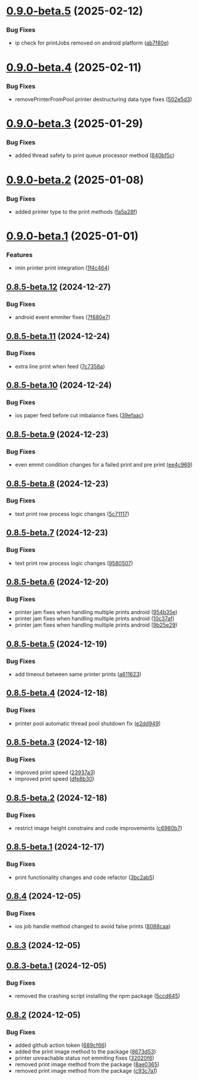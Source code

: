 # [0.9.0-beta.5](https://github.com/eatme-global/react-native-pos-thermal-printer/compare/v0.9.0-beta.4...v0.9.0-beta.5) (2025-02-12)


### Bug Fixes

* ip check for printJobs removed on android platform ([ab7f80e](https://github.com/eatme-global/react-native-pos-thermal-printer/commit/ab7f80e06e4a7ee69c2edb923e5efa46196f8fb2))

# [0.9.0-beta.4](https://github.com/eatme-global/react-native-pos-thermal-printer/compare/v0.9.0-beta.3...v0.9.0-beta.4) (2025-02-11)


### Bug Fixes

* removePrinterFromPool printer destructuring data type fixes ([502e5d3](https://github.com/eatme-global/react-native-pos-thermal-printer/commit/502e5d369a26c2bf83ef0f6a430f496b252bf550))

# [0.9.0-beta.3](https://github.com/eatme-global/react-native-pos-thermal-printer/compare/v0.9.0-beta.2...v0.9.0-beta.3) (2025-01-29)


### Bug Fixes

* added thread safety to print queue processor method ([640bf5c](https://github.com/eatme-global/react-native-pos-thermal-printer/commit/640bf5ccdfc40de74d824747f17cf4c791c381e2))

# [0.9.0-beta.2](https://github.com/eatme-global/react-native-pos-thermal-printer/compare/v0.9.0-beta.1...v0.9.0-beta.2) (2025-01-08)


### Bug Fixes

* added printer type to the print methods ([fa5a28f](https://github.com/eatme-global/react-native-pos-thermal-printer/commit/fa5a28f415ca75b35b7be06e97d3717cfe8a4fa1))

# [0.9.0-beta.1](https://github.com/eatme-global/react-native-pos-thermal-printer/compare/v0.8.5-beta.12...v0.9.0-beta.1) (2025-01-01)


### Features

* imin printer print integration ([1f4c464](https://github.com/eatme-global/react-native-pos-thermal-printer/commit/1f4c46401787175defb1415aefdead84f1aae47a))

## [0.8.5-beta.12](https://github.com/eatme-global/react-native-pos-thermal-printer/compare/v0.8.5-beta.11...v0.8.5-beta.12) (2024-12-27)


### Bug Fixes

* android event emmiter fixes ([7f680e7](https://github.com/eatme-global/react-native-pos-thermal-printer/commit/7f680e7113b3364248038128bf817c06c113d57e))

## [0.8.5-beta.11](https://github.com/eatme-global/react-native-pos-thermal-printer/compare/v0.8.5-beta.10...v0.8.5-beta.11) (2024-12-24)


### Bug Fixes

* extra line print when feed ([7c7358a](https://github.com/eatme-global/react-native-pos-thermal-printer/commit/7c7358ae3c73f7ddc179c9020a10ad8bedd1239d))

## [0.8.5-beta.10](https://github.com/eatme-global/react-native-pos-thermal-printer/compare/v0.8.5-beta.9...v0.8.5-beta.10) (2024-12-24)


### Bug Fixes

* ios paper feed before cut imbalance fixes ([39efaac](https://github.com/eatme-global/react-native-pos-thermal-printer/commit/39efaac5b05f62072cb00ecfce80d3609dda03c1))

## [0.8.5-beta.9](https://github.com/eatme-global/react-native-pos-thermal-printer/compare/v0.8.5-beta.8...v0.8.5-beta.9) (2024-12-23)


### Bug Fixes

* even emmit condition changes for a failed print and pre print ([ee4c969](https://github.com/eatme-global/react-native-pos-thermal-printer/commit/ee4c969d83fbb77368dd26da36ed1a393d519809))

## [0.8.5-beta.8](https://github.com/eatme-global/react-native-pos-thermal-printer/compare/v0.8.5-beta.7...v0.8.5-beta.8) (2024-12-23)


### Bug Fixes

* text print row process logic changes ([5c71117](https://github.com/eatme-global/react-native-pos-thermal-printer/commit/5c711170358630ccb8bba60157ee4c0ab93b7f01))

## [0.8.5-beta.7](https://github.com/eatme-global/react-native-pos-thermal-printer/compare/v0.8.5-beta.6...v0.8.5-beta.7) (2024-12-23)


### Bug Fixes

* text print row process logic changes ([9580507](https://github.com/eatme-global/react-native-pos-thermal-printer/commit/9580507d66f1aa9f7ad5d8c1bb50358521c53656))

## [0.8.5-beta.6](https://github.com/eatme-global/react-native-pos-thermal-printer/compare/v0.8.5-beta.5...v0.8.5-beta.6) (2024-12-20)


### Bug Fixes

* printer jam fixes when handling multiple prints android ([954b35e](https://github.com/eatme-global/react-native-pos-thermal-printer/commit/954b35ef38018624014dfed4076d55395c918b4b))
* printer jam fixes when handling multiple prints android ([10c37af](https://github.com/eatme-global/react-native-pos-thermal-printer/commit/10c37af78e397a636f2457f69c0bb5c200f729bc))
* printer jam fixes when handling multiple prints android ([9b25e29](https://github.com/eatme-global/react-native-pos-thermal-printer/commit/9b25e29b68290c8af56fa4c069681b53b4269045))

## [0.8.5-beta.5](https://github.com/eatme-global/react-native-pos-thermal-printer/compare/v0.8.5-beta.4...v0.8.5-beta.5) (2024-12-19)


### Bug Fixes

* add timeout between same printer prints ([a611623](https://github.com/eatme-global/react-native-pos-thermal-printer/commit/a61162318ab59894b1a356fdf26e21921a91bdf0))

## [0.8.5-beta.4](https://github.com/eatme-global/react-native-pos-thermal-printer/compare/v0.8.5-beta.3...v0.8.5-beta.4) (2024-12-18)


### Bug Fixes

* printer pool automatic thread pool shutdown fix ([e2dd949](https://github.com/eatme-global/react-native-pos-thermal-printer/commit/e2dd94918e6fc23067159823dc18fcc2a2f6d013))

## [0.8.5-beta.3](https://github.com/eatme-global/react-native-pos-thermal-printer/compare/v0.8.5-beta.2...v0.8.5-beta.3) (2024-12-18)


### Bug Fixes

* improved print speed ([23937a3](https://github.com/eatme-global/react-native-pos-thermal-printer/commit/23937a35a42c8417ec0249772014bc0e7aadcd51))
* improved print speed ([dfe8b30](https://github.com/eatme-global/react-native-pos-thermal-printer/commit/dfe8b304bc7db01c51e5a3c9e162cd90662b249f))

## [0.8.5-beta.2](https://github.com/eatme-global/react-native-pos-thermal-printer/compare/v0.8.5-beta.1...v0.8.5-beta.2) (2024-12-18)


### Bug Fixes

* restrict image height constrains and code improvements ([c6980b7](https://github.com/eatme-global/react-native-pos-thermal-printer/commit/c6980b780f89131becdd4c846713833a8b2c1ee2))

## [0.8.5-beta.1](https://github.com/eatme-global/react-native-pos-thermal-printer/compare/v0.8.4...v0.8.5-beta.1) (2024-12-17)


### Bug Fixes

* print functionality changes and code refactor ([3bc2ab5](https://github.com/eatme-global/react-native-pos-thermal-printer/commit/3bc2ab5c3e624ff5c94b6db748ea0be06bd53f2a))

## [0.8.4](https://github.com/eatme-global/react-native-pos-thermal-printer/compare/v0.8.3...v0.8.4) (2024-12-05)

### Bug Fixes

- ios job handle method changed to avoid false prints ([8088caa](https://github.com/eatme-global/react-native-pos-thermal-printer/commit/8088caaad9a8b470fd88a5cb69433607113d1bb6))

## [0.8.3](https://github.com/eatme-global/react-native-pos-thermal-printer/compare/v0.8.2...v0.8.3) (2024-12-05)

## [0.8.3-beta.1](https://github.com/eatme-global/react-native-pos-thermal-printer/compare/v0.8.2...v0.8.3-beta.1) (2024-12-05)

### Bug Fixes

- removed the crashing script installing the npm package ([5ccd645](https://github.com/eatme-global/react-native-pos-thermal-printer/commit/5ccd645644995b8e7c40713427f9d875fc776ebc))

## [0.8.2](https://github.com/eatme-global/react-native-pos-thermal-printer/compare/v0.8.1...v0.8.2) (2024-12-05)

### Bug Fixes

- added github action token ([689cf66](https://github.com/eatme-global/react-native-pos-thermal-printer/commit/689cf665f37de513a80aa0b19e75dd3e339296a7))
- added the print image method to the package ([8673d53](https://github.com/eatme-global/react-native-pos-thermal-printer/commit/8673d53a81a6a5977adf9868da55c4de08d9b7be))
- printer unreachable status not emmiting fixes ([32020f6](https://github.com/eatme-global/react-native-pos-thermal-printer/commit/32020f62ee2b825a996cd007e5b54d9853b56bd6))
- removed print image method from the package ([8ae0365](https://github.com/eatme-global/react-native-pos-thermal-printer/commit/8ae03655208a3037a213961d3381d0b76860cef2))
- removed print image method from the package ([c93c7a1](https://github.com/eatme-global/react-native-pos-thermal-printer/commit/c93c7a17af6f0c58eb0a87e802bdc3734d09ca14))
